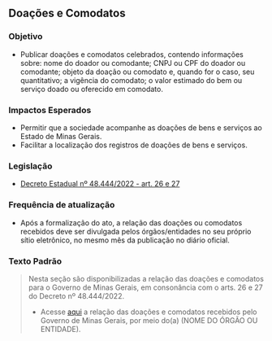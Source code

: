 ## Doações e Comodatos

### Objetivo
- Publicar doações e comodatos celebrados, contendo informações sobre: nome do doador ou comodante; CNPJ ou CPF do doador ou comodante; objeto da doação ou comodato e, quando for o caso, seu quantitativo; a vigência do comodato; o valor estimado do bem ou serviço doado ou oferecido em comodato.

### Impactos Esperados
- Permitir que a sociedade acompanhe as doações de bens e serviços ao Estado de Minas Gerais.
- Facilitar a localização dos registros de doações de bens e serviços.

### Legislação
-	[Decreto Estadual nº 48.444/2022 - art. 26 e 27](https://www.almg.gov.br/legislacao-mineira/texto/DEC/48444/2022/?cons=1)

### Frequência de atualização
-	Após a formalização do ato, a relação das doações ou comodatos recebidos deve ser divulgada pelos órgãos/entidades no seu próprio sítio eletrônico, no mesmo mês da publicação no diário oficial.

### Texto Padrão

> Nesta seção são disponibilizadas a relação das doações e comodatos para o Governo de Minas Gerais, em consonância com o arts. 26 e 27 do Decreto nº 48.444/2022. 
> 
> - Acesse [aqui](https://dados.mg.gov.br/dataset/doacoes-comodatos-amigo-estado-mg) a relação das doações e comodatos recebidos pelo Governo de Minas Gerais, por meio do(a) (NOME DO ÓRGÃO OU ENTIDADE). 
>
